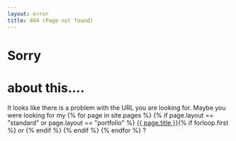 ```yaml
---
layout: error
title: 404 (Page not found)
---
```


# Sorry

# about this....

It looks like there is a problem with the URL you are looking for. Maybe you were looking for my {% for page in site.pages %}
    {% if page.layout == "standard" or page.layout == "portfolio" %}
<a href="{{ site.baseurl }}{{ page.url }}">{{ page.title }}</a>{% if forloop.first %} or {% endif %}
    {% endif %}
{% endfor %}
?